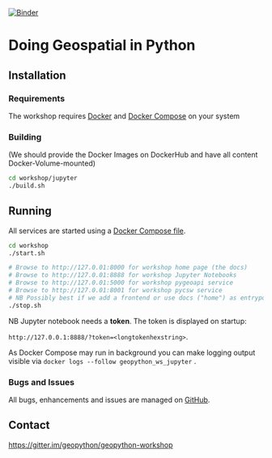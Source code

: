 [![Binder](https://mybinder.org/badge_logo.svg)](https://mybinder.org/v2/gh/geopython/geopython-workshop/foss4g-2019?filepath=workshop%2Fjupyter%2Fcontent%2Fnotebooks%2F01_introduction.ipynb)
# Doing Geospatial in Python

## Installation

### Requirements

The workshop requires [Docker](https://docker.com) 
and [Docker Compose](https://docs.docker.com/compose/) on your system

### Building

(We should provide the Docker Images on DockerHub and have all content 
Docker-Volume-mounted)

```bash
cd workshop/jupyter
./build.sh

```

## Running

All services are started using a [Docker Compose file](workshop/docker-compose.yml).


```bash
cd workshop
./start.sh

# Browse to http://127.0.01:8000 for workshop home page (the docs)
# Browse to http://127.0.01:8888 for workshop Jupyter Notebooks
# Browse to http://127.0.01:5000 for workshop pygeoapi service
# Browse to http://127.0.01:8001 for workshop pycsw service
# NB Possibly best if we add a frontend or use docs ("home") as entrypoint
./stop.sh

```

NB Jupyter notebook needs a **token**. The token is displayed on startup:

`http://127.0.0.1:8888/?token=<longtokenhexstring>`.

As Docker Compose may run in background you can make logging 
output visible via `docker logs --follow geopython_ws_jupyter` .

### Bugs and Issues

All bugs, enhancements and issues are managed 
on [GitHub](https://github.com/geopython/geopython-workshop/issues).

## Contact

https://gitter.im/geopython/geopython-workshop

